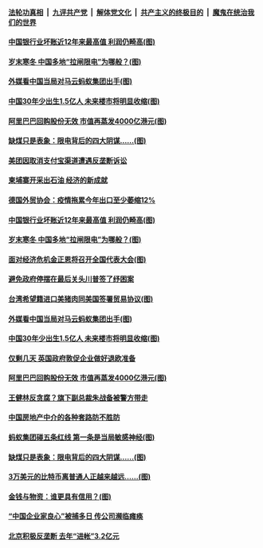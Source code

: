####  [法轮功真相](../../../../basic/blob/master/README.md?t=12300502) &nbsp;|&nbsp; [九评共产党](../../../../9ping.md/blob/master/README.md?t=12300502) &nbsp;|&nbsp; [解体党文化](../../../../jtdwh.md/blob/master/README.md?t=12300502)  &nbsp;|&nbsp; [共产主义的终极目的](../../../../gczydzjmd.md/blob/master/README.md?t=12300502) &nbsp;|&nbsp; [魔鬼在统治我们的世界](../../../../mgztzwmdsj.md/blob/master/README.md?t=12300502) 

#### [中国银行业坏账近12年来最高值 利润仍畸高(图)](../pages/p5/957429.md?t=12300502) 

#### [岁末寒冬 中国多地“拉闸限电”为哪般？(图)](../pages/p5/957422.md?t=12300502) 

#### [外媒看中国当局对马云蚂蚁集团出手(图)](../pages/p5/957359.md?t=12300502) 

#### [中国30年少出生1.5亿人 未来楼市将明显收缩(图)](../pages/p5/957342.md?t=12300502) 

#### [阿里巴巴回购股份无效 市值再蒸发4000亿港元(图)](../pages/p5/957323.md?t=12300502) 

#### [缺煤只是表象：限电背后的四大阴谋……(图)](../pages/p5/957259.md?t=12300502) 

#### [美团因取消支付宝渠道遭遇反垄断诉讼](../pages/p5/957441.md?t=12300502) 

#### [柬埔寨开采出石油 经济的新成就](../pages/p5/957436.md?t=12300502) 

#### [德国外贸协会：疫情拖累今年出口至少萎缩12%](../pages/p5/957432.md?t=12300502) 

#### [中国银行业坏账近12年来最高值 利润仍畸高(图)](../pages/p5/957429.md?t=12300502) 

#### [岁末寒冬 中国多地“拉闸限电”为哪般？(图)](../pages/p5/957422.md?t=12300502) 

#### [面对经济危机金正恩将召开全国代表大会(图)](../pages/p5/957365.md?t=12300502) 

#### [避免政府停摆在最后关头川普签了纾困案](../pages/p5/957362.md?t=12300502) 

#### [台湾希望籍进口美猪肉同美国签署贸易协议(图)](../pages/p5/957360.md?t=12300502) 

#### [外媒看中国当局对马云蚂蚁集团出手(图)](../pages/p5/957359.md?t=12300502) 

#### [中国30年少出生1.5亿人 未来楼市将明显收缩(图)](../pages/p5/957342.md?t=12300502) 

#### [仅剩几天 英国政府敦促企业做好退欧准备](../pages/p5/957341.md?t=12300502) 

#### [阿里巴巴回购股份无效 市值再蒸发4000亿港元(图)](../pages/p5/957323.md?t=12300502) 

#### [王健林反贪腐？旗下副总裁朱战备被警方带走](../pages/p5/957320.md?t=12300502) 

#### [中国房地产中介的各种套路防不胜防](../pages/p5/957316.md?t=12300502) 

#### [蚂蚁集团碰五条红线 第一条是当局敏感神经(图)](../pages/p5/957308.md?t=12300502) 

#### [缺煤只是表象：限电背后的四大阴谋……(图)](../pages/p5/957259.md?t=12300502) 

#### [3万美元的比特币离普通人正越来越远……(图)](../pages/p5/957244.md?t=12300502) 

#### [金钱与物资：谁更具有信用？(图)](../pages/p5/957249.md?t=12300502) 

#### [“中国企业家良心”被捕多日 传公司濒临瘫痪](../pages/p5/957228.md?t=12300502) 

#### [北京积极反垄断 去年“进帐”3.2亿元](../pages/p5/957226.md?t=12300502) 

